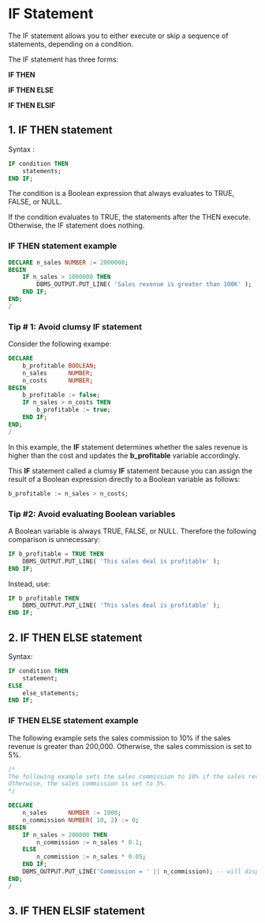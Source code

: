 # IF Statement

The IF statement allows you to either execute or skip a sequence of statements, depending on a condition. 

The IF statement has three forms:

__IF THEN__

__IF THEN ELSE__

__IF THEN ELSIF__

## 1. IF THEN statement
Syntax :
```sql
IF condition THEN
    statements;
END IF;
```
The condition is a Boolean expression that always evaluates to TRUE, FALSE, or NULL.

If the condition evaluates to TRUE, the statements after the THEN execute. Otherwise, the IF statement does nothing.

### IF THEN statement example
```sql
DECLARE n_sales NUMBER := 2000000;
BEGIN
    IF n_sales > 1000000 THEN
    	DBMS_OUTPUT.PUT_LINE( 'Sales revenue is greater than 100K' );
	END IF;
END;
/
```

### Tip # 1: Avoid clumsy IF statement
Consider the following exampe:
```sql
DECLARE
    b_profitable BOOLEAN;
	n_sales      NUMBER;
    n_costs      NUMBER;
BEGIN
    b_profitable := false;
	IF n_sales > n_costs THEN
        b_profitable := true;
    END IF;
END;
/
```

In this example, the __IF__ statement determines whether the sales revenue is higher than the cost and updates the __b_profitable__ variable accordingly.

This __IF__ statement called a clumsy __IF__ statement because you can assign the result of a Boolean expression directly to a Boolean variable as follows:
```sql
b_profitable := n_sales > n_costs;
```

### Tip #2: Avoid evaluating Boolean variables
A Boolean variable is always TRUE, FALSE, or NULL. Therefore the following comparison is unnecessary:
```sql
IF b_profitable = TRUE THEN
	DBMS_OUTPUT.PUT_LINE( 'This sales deal is profitable' );
END IF;
```

Instead, use:
```sql
IF b_profitable THEN
	DBMS_OUTPUT.PUT_LINE( 'This sales deal is profitable' );
END IF;
```

## 2. IF THEN ELSE statement
Syntax:
```sql
IF condition THEN
    statement;
ELSE
    else_statements;
END IF;
```

### IF THEN ELSE statement example
The following example sets the sales commission to 10% if the sales revenue is greater than 200,000. Otherwise, the sales commission is set to 5%.
```sql
/*
The following example sets the sales commission to 10% if the sales revenue is greater than 200,000. 
Otherwise, the sales commission is set to 5%.
*/

DECLARE
    n_sales      NUMBER := 1000;
	n_commission NUMBER( 10, 2) := 0;
BEGIN
    IF n_sales > 200000 THEN
    	n_commission := n_sales * 0.1;
    ELSE
        n_commission := n_sales * 0.05;
    END IF;
	DBMS_OUTPUT.PUT_LINE('Commission = ' || n_commission); -- will display : Commission = 50
END;
/
```
## 3. IF THEN ELSIF statement
